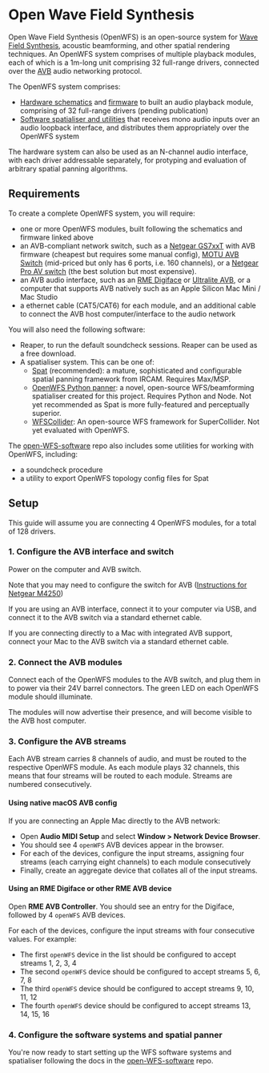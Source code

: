 # Open Wave Field Synthesis

Open Wave Field Synthesis (OpenWFS) is an open-source system for [Wave Field Synthesis](https://en.wikipedia.org/wiki/Wave_field_synthesis), acoustic beamforming, and other spatial rendering techniques. An OpenWFS system comprises of multiple playback modules, each of which is a 1m-long unit comprising 32 full-range drivers, connected over the [AVB](https://en.wikipedia.org/wiki/Audio_Video_Bridging) audio networking protocol.

The OpenWFS system comprises:

 - [Hardware schematics](https://github.com/open-WFS/open-WFS-hw) and [firmware](https://github.com/open-WFS/open-WFS-fw) to built an audio playback module, comprising of 32 full-range drivers (pending publication)
 - [Software spatialiser and utilities](https://github.com/open-WFS/open-WFS-software) that receives mono audio inputs over an audio loopback interface, and distributes them appropriately over the OpenWFS system

 The hardware system can also be used as an N-channel audio interface, with each driver addressable separately, for protyping and evaluation of arbitrary spatial panning algorithms.

## Requirements

 To create a complete OpenWFS system, you will require:

  - one or more OpenWFS modules, built following the schematics and firmware linked above
  - an AVB-compliant network switch, such as a [Netgear GS7xxT](https://support.biamp.com/Tesira/AVB/Installing_an_AVB_license_on_Netgear_GS7xxT_switches) with AVB firmware (cheapest but requires some manual config), [MOTU AVB Switch](https://motu.com/en-us/products/avb/avb-switch/) (mid-priced but only has 6 ports, i.e. 160 channels), or a [Netgear Pro AV switch](https://www.netgear.com/uk/business/solutions/av-over-ip/) (the best solution but most expensive).
  - an AVB audio interface, such as an [RME Digiface](https://rme-audio.de/digiface-usb.html) or [Ultralite AVB](https://motu.com/products/avb/ultralite-avb), or a computer that supports AVB natively such as an Apple Silicon Mac Mini / Mac Studio
  - a ethernet cable (CAT5/CAT6) for each module, and an additional cable to connect the AVB host computer/interface to the audio network

You will also need the following software:

 - Reaper, to run the default soundcheck sessions. Reaper can be used as a free download.
 - A spatialiser system. This can be one of:
   - [Spat](https://forum.ircam.fr/projects/detail/spat/) (recommended): a mature, sophisticated and configurable spatial panning framework from IRCAM. Requires Max/MSP.
   - [OpenWFS Python panner](https://github.com/open-WFS/open-WFS-software/): a novel, open-source WFS/beamforming spatialiser created for this project. Requires Python and Node. Not yet recommended as Spat is more fully-featured and perceptually superior.
   - [WFSCollider](https://sourceforge.net/projects/wfscollider/): An open-source WFS framework for SuperCollider. Not yet evaluated with OpenWFS.

The [open-WFS-software](https://github.com/open-WFS/open-WFS-software/) repo also includes some utilities for working with OpenWFS, including:

 - a soundcheck procedure
 - a utility to export OpenWFS topology config files for Spat

## Setup

This guide will assume you are connecting 4 OpenWFS modules, for a total of 128 drivers.

### 1. Configure the AVB interface and switch

Power on the computer and AVB switch.

Note that you may need to configure the switch for AVB ([Instructions for Netgear M4250]([url](https://support.biamp.com/Tesira/AVB/Netgear_M4250_-_Enabling_AVB_using_the_main_user_interface)))

If you are using an AVB interface, connect it to your computer via USB, and connect it to the AVB switch via a standard ethernet cable.

If you are connecting directly to a Mac with integrated AVB support, connect your Mac to the AVB switch via a standard ethernet cable.

### 2. Connect the AVB modules

Connect each of the OpenWFS modules to the AVB switch, and plug them in to power via their 24V barrel connectors. The green LED on each OpenWFS module should illuminate.

The modules will now advertise their presence, and will become visible to the AVB host computer.

### 3. Configure the AVB streams

Each AVB stream carries 8 channels of audio, and must be routed to the respective OpenWFS module. As each module plays 32 channels, this means that four streams will be routed to each module. Streams are numbered consecutively.

#### Using native macOS AVB config

If you are connecting an Apple Mac directly to the AVB network:

 - Open **Audio MIDI Setup** and select **Window > Network Device Browser**.
 - You should see 4 `openWFS` AVB devices appear in the browser.
 - For each of the devices, configure the input streams, assigning four streams (each carrying eight channels) to each module consecutively
 - Finally, create an aggregate device that collates all of the input streams.

#### Using an RME Digiface or other RME AVB device

Open **RME AVB Controller**. You should see an entry for the Digiface, followed by 4 `openWFS` AVB devices. 

For each of the devices, configure the input streams with four consecutive values. For example:

 - The first `openWFS` device in the list should be configured to accept streams 1, 2, 3, 4
- The second `openWFS` device should be configured to accept streams 5, 6, 7, 8
- The third `openWFS` device should be configured to accept streams 9, 10, 11, 12
- The fourth `openWFS` device should be configured to accept streams 13, 14, 15, 16

### 4. Configure the software systems and spatial panner

You're now ready to start setting up the WFS software systems and spatialiser following the docs in the [open-WFS-software](https://github.com/open-WFS/open-WFS-software/) repo.

